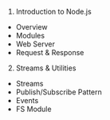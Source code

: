 1. Introduction to Node.js
 - Overview
 - Modules
 - Web Server
 - Request & Response

2. Streams & Utilities
 - Streams
 - Publish/Subscribe Pattern
 - Events
 - FS Module